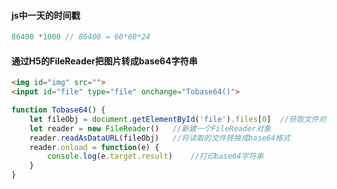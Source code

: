 #### js中一天的时间戳
```js
86400 *1000 // 86400 = 60*60*24
```
#### 通过H5的FileReader把图片转成base64字符串
```html
<img id="img" src="">
<input id="file" type="file" onchange="Tobase64()">
```
```js
function Tobase64() {
    let fileObj = document.getElementById('file').files[0]  //获取文件对象
    let reader = new FileReader()   //新建一个FileReader对象
    reader.readAsDataURL(fileObj)   //将读取的文件转换成base64格式
    reader.onload = function(e) {
        console.log(e.target.result)    //打印base64字符串
    }
}

```

